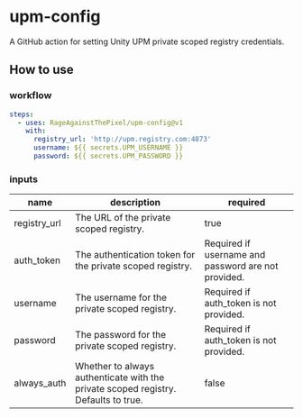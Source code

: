 # upm-config

A GitHub action for setting Unity UPM private scoped registry credentials.

## How to use

### workflow

```yaml
steps:
  - uses: RageAgainstThePixel/upm-config@v1
    with:
      registry_url: 'http://upm.registry.com:4873'
      username: ${{ secrets.UPM_USERNAME }}
      password: ${{ secrets.UPM_PASSWORD }}

```

### inputs

| name | description | required |
| ---- | ----------- | -------- |
| registry_url | The URL of the private scoped registry. | true |
| auth_token | The authentication token for the private scoped registry. | Required if username and password are not provided. |
| username | The username for the private scoped registry. | Required if auth_token is not provided. |
| password | The password for the private scoped registry. | Required if auth_token is not provided. |
| always_auth | Whether to always authenticate with the private scoped registry. Defaults to true. | false |
